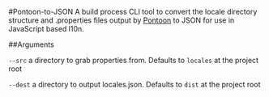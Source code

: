 #Pontoon-to-JSON
A build process CLI tool to convert the locale directory structure and .properties files output by [Pontoon](https://pontoon.mozilla.org) to JSON for use in JavaScript based l10n.

##Arguments

`--src` a directory to grab properties from. Defaults to `locales` at the project root

`--dest` a directory to output locales.json. Defaults to `dist` at the project root
